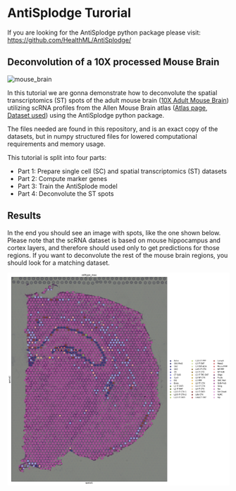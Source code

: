 # AntiSplodge Turorial 

If you are looking for the AntiSplodge python package please visit: https://github.com/HealthML/AntiSplodge/

## Deconvolution of a 10X processed Mouse Brain

![mouse_brain](https://github.com/HealthML/AntiSplodge_Turorial/blob/main/MouseBrain.png "MouseBrain.png")

In this tutorial we are gonna demonstrate how to deconvolute the spatial transcriptomics (ST) spots of the adult mouse brain ([10X Adult Mouse Brain](https://support.10xgenomics.com/spatial-gene-expression/datasets/1.1.0/V1_Adult_Mouse_Brain)) utilizing scRNA profiles from the Allen Mouse Brain atlas ([Atlas page](https://portal.brain-map.org/atlases-and-data/rnaseq), [Dataset used](https://portal.brain-map.org/atlases-and-data/rnaseq/mouse-whole-cortex-and-hippocampus-smart-seq)) using the AntiSplodge python package. 

The files needed are found in this repository, and is an exact copy of the datasets, but in numpy structured files for lowered computational requirements and memory usage.

This tutorial is split into four parts:

- Part 1: Prepare single cell (SC) and spatial transcriptomics (ST) datasets
- Part 2: Compute marker genes
- Part 3: Train the AntiSplode model
- Part 4: Deconvolute the ST spots

## Results

In the end you should see an image with spots, like the one shown below. Please note that the scRNA dataset is based on mouse hippocampus and cortex layers, and therefore should used only to get predictions for those regions. If you want to deconvolute the rest of the mouse brain regions, you should look for a matching dataset. 

![mouse_brain](https://github.com/HealthML/AntiSplodge_Turorial/blob/main/showMouseBrainPredictions.png "MouseBrainPredictions.png")

